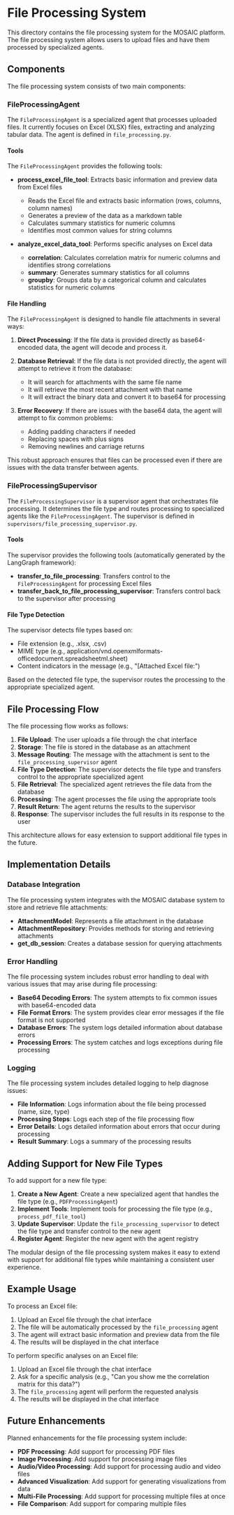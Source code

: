 # File Processing System

This directory contains the file processing system for the MOSAIC platform. The file processing system allows users to upload files and have them processed by specialized agents.

## Components

The file processing system consists of two main components:

### FileProcessingAgent

The `FileProcessingAgent` is a specialized agent that processes uploaded files. It currently focuses on Excel (XLSX) files, extracting and analyzing tabular data. The agent is defined in `file_processing.py`.

#### Tools

The `FileProcessingAgent` provides the following tools:

- **process_excel_file_tool**: Extracts basic information and preview data from Excel files
  - Reads the Excel file and extracts basic information (rows, columns, column names)
  - Generates a preview of the data as a markdown table
  - Calculates summary statistics for numeric columns
  - Identifies most common values for string columns

- **analyze_excel_data_tool**: Performs specific analyses on Excel data
  - **correlation**: Calculates correlation matrix for numeric columns and identifies strong correlations
  - **summary**: Generates summary statistics for all columns
  - **groupby**: Groups data by a categorical column and calculates statistics for numeric columns

#### File Handling

The `FileProcessingAgent` is designed to handle file attachments in several ways:

1. **Direct Processing**: If the file data is provided directly as base64-encoded data, the agent will decode and process it.

2. **Database Retrieval**: If the file data is not provided directly, the agent will attempt to retrieve it from the database:
   - It will search for attachments with the same file name
   - It will retrieve the most recent attachment with that name
   - It will extract the binary data and convert it to base64 for processing

3. **Error Recovery**: If there are issues with the base64 data, the agent will attempt to fix common problems:
   - Adding padding characters if needed
   - Replacing spaces with plus signs
   - Removing newlines and carriage returns

This robust approach ensures that files can be processed even if there are issues with the data transfer between agents.

### FileProcessingSupervisor

The `FileProcessingSupervisor` is a supervisor agent that orchestrates file processing. It determines the file type and routes processing to specialized agents like the `FileProcessingAgent`. The supervisor is defined in `supervisors/file_processing_supervisor.py`.

#### Tools

The supervisor provides the following tools (automatically generated by the LangGraph framework):

- **transfer_to_file_processing**: Transfers control to the `FileProcessingAgent` for processing Excel files
- **transfer_back_to_file_processing_supervisor**: Transfers control back to the supervisor after processing

#### File Type Detection

The supervisor detects file types based on:
- File extension (e.g., .xlsx, .csv)
- MIME type (e.g., application/vnd.openxmlformats-officedocument.spreadsheetml.sheet)
- Content indicators in the message (e.g., "[Attached Excel file:")

Based on the detected file type, the supervisor routes the processing to the appropriate specialized agent.

## File Processing Flow

The file processing flow works as follows:

1. **File Upload**: The user uploads a file through the chat interface
2. **Storage**: The file is stored in the database as an attachment
3. **Message Routing**: The message with the attachment is sent to the `file_processing_supervisor` agent
4. **File Type Detection**: The supervisor detects the file type and transfers control to the appropriate specialized agent
5. **File Retrieval**: The specialized agent retrieves the file data from the database
6. **Processing**: The agent processes the file using the appropriate tools
7. **Result Return**: The agent returns the results to the supervisor
8. **Response**: The supervisor includes the full results in its response to the user

This architecture allows for easy extension to support additional file types in the future.

## Implementation Details

### Database Integration

The file processing system integrates with the MOSAIC database system to store and retrieve file attachments:

- **AttachmentModel**: Represents a file attachment in the database
- **AttachmentRepository**: Provides methods for storing and retrieving attachments
- **get_db_session**: Creates a database session for querying attachments

### Error Handling

The file processing system includes robust error handling to deal with various issues that may arise during file processing:

- **Base64 Decoding Errors**: The system attempts to fix common issues with base64-encoded data
- **File Format Errors**: The system provides clear error messages if the file format is not supported
- **Database Errors**: The system logs detailed information about database errors
- **Processing Errors**: The system catches and logs exceptions during file processing

### Logging

The file processing system includes detailed logging to help diagnose issues:

- **File Information**: Logs information about the file being processed (name, size, type)
- **Processing Steps**: Logs each step of the file processing flow
- **Error Details**: Logs detailed information about errors that occur during processing
- **Result Summary**: Logs a summary of the processing results

## Adding Support for New File Types

To add support for a new file type:

1. **Create a New Agent**: Create a new specialized agent that handles the file type (e.g., `PDFProcessingAgent`)
2. **Implement Tools**: Implement tools for processing the file type (e.g., `process_pdf_file_tool`)
3. **Update Supervisor**: Update the `file_processing_supervisor` to detect the file type and transfer control to the new agent
4. **Register Agent**: Register the new agent with the agent registry

The modular design of the file processing system makes it easy to extend with support for additional file types while maintaining a consistent user experience.

## Example Usage

To process an Excel file:

1. Upload an Excel file through the chat interface
2. The file will be automatically processed by the `file_processing` agent
3. The agent will extract basic information and preview data from the file
4. The results will be displayed in the chat interface

To perform specific analyses on an Excel file:

1. Upload an Excel file through the chat interface
2. Ask for a specific analysis (e.g., "Can you show me the correlation matrix for this data?")
3. The `file_processing` agent will perform the requested analysis
4. The results will be displayed in the chat interface

## Future Enhancements

Planned enhancements for the file processing system include:

- **PDF Processing**: Add support for processing PDF files
- **Image Processing**: Add support for processing image files
- **Audio/Video Processing**: Add support for processing audio and video files
- **Advanced Visualization**: Add support for generating visualizations from data
- **Multi-File Processing**: Add support for processing multiple files at once
- **File Comparison**: Add support for comparing multiple files
